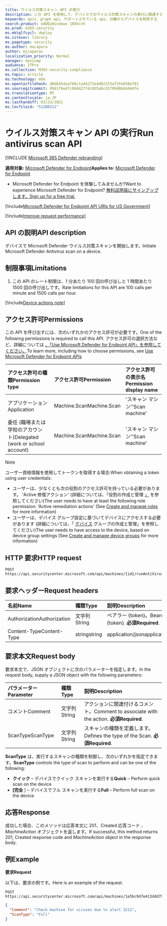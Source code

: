 ```yaml
---
title: ウイルス対策スキャン API の実行
description: この API を使用して、デバイスでのウイルス対策スキャンの実行に関連する呼び出しを作成します。
keywords: apis、graph api、サポートされている api、分離からデバイスを削除する
search.product: eADQiWindows 10XVcnh
ms.prod: m365-security
ms.mktglfcycl: deploy
ms.sitesec: library
ms.pagetype: security
ms.author: macapara
author: mjcaparas
localization_priority: Normal
manager: dansimp
audience: ITPro
ms.collection: M365-security-compliance
ms.topic: article
ms.technology: mde
ms.openlocfilehash: d0db45daa786c1a44272e4d02153af3fe658e781
ms.sourcegitcommit: 956176ed7c8b8427fdc655abcd1709d86da9447e
ms.translationtype: MT
ms.contentlocale: ja-JP
ms.lasthandoff: 03/23/2021
ms.locfileid: "51200211"
---
```

# <a name="run-antivirus-scan-api"></a><span data-ttu-id="05431-104">ウイルス対策スキャン API の実行</span><span class="sxs-lookup"><span data-stu-id="05431-104">Run antivirus scan API</span></span>

[!INCLUDE [Microsoft 365 Defender rebranding](../../includes/microsoft-defender.md)]

<span data-ttu-id="05431-105">**適用対象:** [Microsoft Defender for Endpoint](https://go.microsoft.com/fwlink/?linkid=2154037)</span><span class="sxs-lookup"><span data-stu-id="05431-105">**Applies to:** [Microsoft Defender for Endpoint](https://go.microsoft.com/fwlink/?linkid=2154037)</span></span>

- <span data-ttu-id="05431-106">Microsoft Defender for Endpoint を体験してみませんか?</span><span class="sxs-lookup"><span data-stu-id="05431-106">Want to experience Microsoft Defender for Endpoint?</span></span> [<span data-ttu-id="05431-107">無料試用版にサインアップします。</span><span class="sxs-lookup"><span data-stu-id="05431-107">Sign up for a free trial.</span></span>](https://www.microsoft.com/microsoft-365/windows/microsoft-defender-atp?ocid=docs-wdatp-exposedapis-abovefoldlink) 

[!include[Microsoft Defender for Endpoint API URIs for US Government](../../includes/microsoft-defender-api-usgov.md)]

[!include[Improve request performance](../../includes/improve-request-performance.md)]

## <a name="api-description"></a><span data-ttu-id="05431-108">API の説明</span><span class="sxs-lookup"><span data-stu-id="05431-108">API description</span></span>
<span data-ttu-id="05431-109">デバイスで Microsoft Defender ウイルス対策スキャンを開始します。</span><span class="sxs-lookup"><span data-stu-id="05431-109">Initiate Microsoft Defender Antivirus scan on a device.</span></span>


## <a name="limitations"></a><span data-ttu-id="05431-110">制限事項</span><span class="sxs-lookup"><span data-stu-id="05431-110">Limitations</span></span>
1. <span data-ttu-id="05431-111">この API のレート制限は、1 分あたり 100 回の呼び出しと 1 時間あたり 1500 回の呼び出しです。</span><span class="sxs-lookup"><span data-stu-id="05431-111">Rate limitations for this API are 100 calls per minute and 1500 calls per hour.</span></span>


[!include[Device actions note](../../includes/machineactionsnote.md)]

## <a name="permissions"></a><span data-ttu-id="05431-112">アクセス許可</span><span class="sxs-lookup"><span data-stu-id="05431-112">Permissions</span></span>
<span data-ttu-id="05431-113">この API を呼び出すには、次のいずれかのアクセス許可が必要です。</span><span class="sxs-lookup"><span data-stu-id="05431-113">One of the following permissions is required to call this API.</span></span> <span data-ttu-id="05431-114">アクセス許可の選択方法など、詳細については [、「Use Microsoft Defender for Endpoint API」を参照してください。](apis-intro.md)</span><span class="sxs-lookup"><span data-stu-id="05431-114">To learn more, including how to choose permissions, see [Use Microsoft Defender for Endpoint APIs](apis-intro.md)</span></span>

<span data-ttu-id="05431-115">アクセス許可の種類</span><span class="sxs-lookup"><span data-stu-id="05431-115">Permission type</span></span> |   <span data-ttu-id="05431-116">アクセス許可</span><span class="sxs-lookup"><span data-stu-id="05431-116">Permission</span></span>  |   <span data-ttu-id="05431-117">アクセス許可の表示名</span><span class="sxs-lookup"><span data-stu-id="05431-117">Permission display name</span></span>
:---|:---|:---
<span data-ttu-id="05431-118">アプリケーション</span><span class="sxs-lookup"><span data-stu-id="05431-118">Application</span></span> |   <span data-ttu-id="05431-119">Machine.Scan</span><span class="sxs-lookup"><span data-stu-id="05431-119">Machine.Scan</span></span> |  <span data-ttu-id="05431-120">'スキャン マシン'</span><span class="sxs-lookup"><span data-stu-id="05431-120">'Scan machine'</span></span>
<span data-ttu-id="05431-121">委任 (職場または学校のアカウント)</span><span class="sxs-lookup"><span data-stu-id="05431-121">Delegated (work or school account)</span></span> |    <span data-ttu-id="05431-122">Machine.Scan</span><span class="sxs-lookup"><span data-stu-id="05431-122">Machine.Scan</span></span> |  <span data-ttu-id="05431-123">'スキャン マシン'</span><span class="sxs-lookup"><span data-stu-id="05431-123">'Scan machine'</span></span>

>[!Note]
> <span data-ttu-id="05431-124">ユーザー資格情報を使用してトークンを取得する場合:</span><span class="sxs-lookup"><span data-stu-id="05431-124">When obtaining a token using user credentials:</span></span>
>- <span data-ttu-id="05431-125">ユーザーは、少なくとも次の役割のアクセス許可を持っている必要があります。 'Active 修復アクション' (詳細については、「役割の作成と管理 [」](user-roles.md) を参照してください)</span><span class="sxs-lookup"><span data-stu-id="05431-125">The user needs to have at least the following role permission: 'Active remediation actions' (See [Create and manage roles](user-roles.md) for more information)</span></span>
>- <span data-ttu-id="05431-126">ユーザーは、デバイス グループ設定に基づいてデバイスにアクセスする必要があります (詳細については、「 [デバイス](machine-groups.md) グループの作成と管理」を参照してください)</span><span class="sxs-lookup"><span data-stu-id="05431-126">The user needs to have access to the device, based on device group settings (See [Create and manage device groups](machine-groups.md) for more information)</span></span>

## <a name="http-request"></a><span data-ttu-id="05431-127">HTTP 要求</span><span class="sxs-lookup"><span data-stu-id="05431-127">HTTP request</span></span>
```
POST https://api.securitycenter.microsoft.com/api/machines/{id}/runAntiVirusScan
```

## <a name="request-headers"></a><span data-ttu-id="05431-128">要求ヘッダー</span><span class="sxs-lookup"><span data-stu-id="05431-128">Request headers</span></span>

<span data-ttu-id="05431-129">名前</span><span class="sxs-lookup"><span data-stu-id="05431-129">Name</span></span> | <span data-ttu-id="05431-130">種類</span><span class="sxs-lookup"><span data-stu-id="05431-130">Type</span></span> | <span data-ttu-id="05431-131">説明</span><span class="sxs-lookup"><span data-stu-id="05431-131">Description</span></span>
:---|:---|:---
<span data-ttu-id="05431-132">Authorization</span><span class="sxs-lookup"><span data-stu-id="05431-132">Authorization</span></span> | <span data-ttu-id="05431-133">文字列</span><span class="sxs-lookup"><span data-stu-id="05431-133">String</span></span> | <span data-ttu-id="05431-134">ベアラー {token}。</span><span class="sxs-lookup"><span data-stu-id="05431-134">Bearer {token}.</span></span> <span data-ttu-id="05431-135">**必須**</span><span class="sxs-lookup"><span data-stu-id="05431-135">**Required**.</span></span>
<span data-ttu-id="05431-136">Content-Type</span><span class="sxs-lookup"><span data-stu-id="05431-136">Content-Type</span></span> | <span data-ttu-id="05431-137">string</span><span class="sxs-lookup"><span data-stu-id="05431-137">string</span></span> | <span data-ttu-id="05431-138">application/json</span><span class="sxs-lookup"><span data-stu-id="05431-138">application/json</span></span>

## <a name="request-body"></a><span data-ttu-id="05431-139">要求本文</span><span class="sxs-lookup"><span data-stu-id="05431-139">Request body</span></span>
<span data-ttu-id="05431-140">要求本文で、JSON オブジェクトに次のパラメーターを指定します。</span><span class="sxs-lookup"><span data-stu-id="05431-140">In the request body, supply a JSON object with the following parameters:</span></span>

<span data-ttu-id="05431-141">パラメーター</span><span class="sxs-lookup"><span data-stu-id="05431-141">Parameter</span></span> | <span data-ttu-id="05431-142">種類</span><span class="sxs-lookup"><span data-stu-id="05431-142">Type</span></span>    | <span data-ttu-id="05431-143">説明</span><span class="sxs-lookup"><span data-stu-id="05431-143">Description</span></span>
:---|:---|:---
<span data-ttu-id="05431-144">コメント</span><span class="sxs-lookup"><span data-stu-id="05431-144">Comment</span></span> |   <span data-ttu-id="05431-145">文字列</span><span class="sxs-lookup"><span data-stu-id="05431-145">String</span></span> | <span data-ttu-id="05431-146">アクションに関連付けるコメント。</span><span class="sxs-lookup"><span data-stu-id="05431-146">Comment to associate with the action.</span></span> <span data-ttu-id="05431-147">**必須**</span><span class="sxs-lookup"><span data-stu-id="05431-147">**Required**.</span></span>
<span data-ttu-id="05431-148">ScanType</span><span class="sxs-lookup"><span data-stu-id="05431-148">ScanType</span></span>|   <span data-ttu-id="05431-149">文字列</span><span class="sxs-lookup"><span data-stu-id="05431-149">String</span></span>  | <span data-ttu-id="05431-150">スキャンの種類を定義します。</span><span class="sxs-lookup"><span data-stu-id="05431-150">Defines the type of the Scan.</span></span> <span data-ttu-id="05431-151">**必須**</span><span class="sxs-lookup"><span data-stu-id="05431-151">**Required**.</span></span>

<span data-ttu-id="05431-152">**ScanType** は、実行するスキャンの種類を制御し、次のいずれかを指定できます。</span><span class="sxs-lookup"><span data-stu-id="05431-152">**ScanType** controls the type of scan to perform and can be one of the following:</span></span>

- <span data-ttu-id="05431-153">**クイック** – デバイスでクイック スキャンを実行する</span><span class="sxs-lookup"><span data-stu-id="05431-153">**Quick** – Perform quick scan on the device</span></span>
- <span data-ttu-id="05431-154">**[完全** ] – デバイスでフル スキャンを実行する</span><span class="sxs-lookup"><span data-stu-id="05431-154">**Full** – Perform full scan on the device</span></span>



## <a name="response"></a><span data-ttu-id="05431-155">応答</span><span class="sxs-lookup"><span data-stu-id="05431-155">Response</span></span>
<span data-ttu-id="05431-156">成功した場合、このメソッドは応答本文に 201、Created 応答コード _、MachineAction_ オブジェクトを返します。</span><span class="sxs-lookup"><span data-stu-id="05431-156">If successful, this method returns 201, Created response code and _MachineAction_ object in the response body.</span></span>


## <a name="example"></a><span data-ttu-id="05431-157">例</span><span class="sxs-lookup"><span data-stu-id="05431-157">Example</span></span>

<span data-ttu-id="05431-158">**要求**</span><span class="sxs-lookup"><span data-stu-id="05431-158">**Request**</span></span>

<span data-ttu-id="05431-159">以下は、要求の例です。</span><span class="sxs-lookup"><span data-stu-id="05431-159">Here is an example of the request.</span></span>

```http
POST https://api.securitycenter.microsoft.com/api/machines/1e5bc9d7e413ddd7902c2932e418702b84d0cc07/runAntiVirusScan 
```

```json
{
  "Comment": "Check machine for viruses due to alert 3212",
  "ScanType": "Full"
}
```

